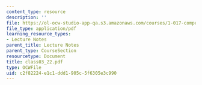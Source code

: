 ```yaml
---
content_type: resource
description: ''
file: https://ol-ocw-studio-app-qa.s3.amazonaws.com/courses/1-017-computing-and-data-analysis-for-environmental-applications-fall-2003/c2f82224e1c1ddd1905c5f6305e3c990_class03_22.pdf
file_type: application/pdf
learning_resource_types:
- Lecture Notes
parent_title: Lecture Notes
parent_type: CourseSection
resourcetype: Document
title: class03_22.pdf
type: OCWFile
uid: c2f82224-e1c1-ddd1-905c-5f6305e3c990
---
```

